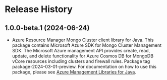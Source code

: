 # Release History

## 1.0.0-beta.1 (2024-06-24)

- Azure Resource Manager Mongo Cluster client library for Java. This package contains Microsoft Azure SDK for Mongo Cluster Management SDK. The Microsoft Azure management API provides create, read, update, and delete functionality for Azure Cosmos DB for MongoDB vCore resources including clusters and firewall rules. Package tag package-2024-03-01-preview. For documentation on how to use this package, please see [Azure Management Libraries for Java](https://aka.ms/azsdk/java/mgmt).
